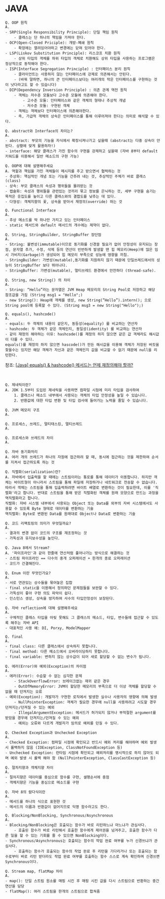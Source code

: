 # JAVA
<!-- > **Q. OOP 원칙**   
> A.   
> - **SRP(Single Responsibility Principle): `단일 책임 원칙`**   
>   - 클래스는 단 하나의 책임을 가져야 한다.
> - **OCP(Open-Closed Priciple): `개방-폐쇄 원칙`**   
>   - 확장에는 열려있어야하고 변경에는 닫혀 있어야 한다.
> - **LSP(Liskov Substitution Principle): `리스코프 치환 원칙`**
>      - 상위 타입의 객체를 하위 타입의 객체로 치환해도 상위 타입을 사용하는 프로그램은 정상적으로 동작해야 한다.   
> - **ISP(Interface Segregation Principle) : `인터페이스 분리 원칙`**   
>      - 클라이언트는 사용하지 않는 인터페이스에 강제로 의존해서는 안된다.
(바꿔 말하면, 하나의 큰 인터페이스보다는 여러개의 작은 인터페이스를 구현하는 것이 낫다라고도 할 수 있습니다)
> - **DIP(Dependency Inversion Principle) : `의존 관계 역전 원칙`**
>      - 객체는 저수준 모듈보다 고수준 모듈에 의존해야 한다.   
>          - 고수준 모듈: 인터페이스와 같은 객체의 형태나 추상적 개념
>          - 저수준 모듈: 구현된 객체
>      - 객체는 객체보다 인터페이스에 의존해야한다.
>      - 즉, 가급적 객체의 상속은 인터페이스를 통해 이루어져야 한다는 의미로 해석할 수 있다. -->

```
Q. OOP 원칙
A.   
- SRP(Single Responsibility Principle): 단일 책임 원칙   
    - 클래스는 단 하나의 책임을 가져야 한다.
- OCP(Open-Closed Priciple): 개방-폐쇄 원칙   
    - 확장에는 열려있어야하고 변경에는 닫혀 있어야 한다.
- LSP(Liskov Substitution Principle): 리스코프 치환 원칙
    - 상위 타입의 객체를 하위 타입의 객체로 치환해도 상위 타입을 사용하는 프로그램은 정상적으로 동작해야 한다.   
- ISP(Interface Segregation Principle) : 인터페이스 분리 원칙   
    - 클라이언트는 사용하지 않는 인터페이스에 강제로 의존해서는 안된다.
    - (바꿔 말하면, 하나의 큰 인터페이스보다는 여러개의 작은 인터페이스를 구현하는 것이 낫다라고도 할 수 있습니다)
- DIP(Dependency Inversion Principle) : 의존 관계 역전 원칙
    - 객체는 저수준 모듈보다 고수준 모듈에 의존해야 한다.   
        - 고수준 모듈: 인터페이스와 같은 객체의 형태나 추상적 개념
        - 저수준 모듈: 구현된 객체
    - 객체는 객체보다 인터페이스에 의존해야한다.
    - 즉, 가급적 객체의 상속은 인터페이스를 통해 이루어져야 한다는 의미로 해석할 수 있다.
```

```
Q. abstract와 Interface의 차이는?
A.
- abstract: 부모의 기능을 자식에서 확장시켜나가고 싶을때 (abstract는 다중 상속이 안된다. 상황에 맞게 활용하자!)
- interface: 해당 클래스가 가진 함수의 구현을 강제하고 싶을때 (자바 8부터 default 키워드를 이용해서 일반 메소드의 구현 가능)
```

```
Q. OOP에 대해 설명해주세요
A. 역할과 책임을 가진 객체들이 메시지를 주고 받으면서 협력하는 것
- 추상화: 핵심적인 개념 또는 기능을 간추려 내는 것, 추상적인 주체가 바로 클래스(class)
- 상속: 부모 클래스의 속성과 행위들을 물려받는 것
- 캡슐화: 속성과 행위들을 관련있는 것끼리 묶고 정보를 은닉하는 것, 세부 구현을 숨기는 목적은 응집도를 높이고 다른 클래스와의 결합도를 낮추는 데 있다.
- 다형성: 객체지향의 꽃, 상속을 받아서 재정의(override) 하는 것
```

```
Q. Functional Interface
A. 
- 추상 메소드를 딱 하나만 가지고 있는 인터페이스
- static 메서드와 default 메서드의 개수에는 제약이 없다.
```

```
Q. String, StringBuilder, StringBuffer 장단점
A. 
- String: 불변성(immutable)이므로 동기화를 신경쓸 필요가 없어 안정성이 유지되는 장점, 문자열 추가, 수정, 삭제 등의 연산이 빈번하게 발생할 땐 힙 메모리(Heep)에 많은 임시 가비지(Garbage)가 생성되어 힙 메모리 부족으로 성능에 영향을 끼침.
- StringBuilder: 가변성(mutable),동기화를 지원하지 않기 때문에 단일쓰레드에서의 성능이 StringBuffer 보다 뛰어나다.
- StringBuffer: 가변성(mutable), 멀티쓰레드 환경에서 안전하다 (thread-safe).
```

```
Q. String, new String() 의 차이
A. 
- String: “Hello”라는 문자열은 JVM Heap 메모리의 String Pool로 저장하고 해당 참조값을 가짐 (String msg1 = "Hello";)
- new String(): Heap에 객체를 생성, new String(”Hello”).intern(); 으로 String pool에 등록할 수 있다. (String msg3 = new String("Hello");)
```

```
Q. equals(), hashcode()
A. 
- equals: 두 객체의 내용이 같은지, 동등성(equality) 를 비교하는 연산자
- hashcode: 두 객체가 같은 객체인지, 동일성(identity) 를 비교하는 연산자
- 같이 재정의 해야하는 이유: hashcode()를 재정의 하지 않으면 같은 값 객체라도 해시값이 다를 수 있다.
equals()를 재정의 하지 않으면 hascode()가 만든 해시값을 이용해 객체가 저장된 버킷을 찾을수는 있지만 해당 객체가 자신과 같은 객체인지 값을 비교할 수 없기 때문에 null을 리턴한다.
```
참조: [[Java] equals() & hashcode() 메서드는 언제 재정의해야 할까?](https://velog.io/@sonypark/Java-equals-hascode-%EB%A9%94%EC%84%9C%EB%93%9C%EB%8A%94-%EC%96%B8%EC%A0%9C-%EC%9E%AC%EC%A0%95%EC%9D%98%ED%95%B4%EC%95%BC-%ED%95%A0%EA%B9%8C)

<br>

```
Q. 제네릭이란?
A. JDK 1.5부터 도입된 제네릭을 사용하면 컴파일 시점에 미리 타입을 검사하여
    1. 클래스나 메소드 내부에서 사용되는 객체의 타입 안정성을 높일 수 있습니다.
    2. 반환값에 대한 타입 변환 및 타입 검사에 들어가는 노력을 줄일 수 있습니다.
```

```
Q. JVM 메모리 구조
A. 
```

```
Q. 프로세스, 쓰레드, 멀티태스킹, 멀티쓰레드
A. 
```

```
Q. 프로세스와 쓰레드의 차이
A. 
```

```
Q. 자바 동기화처리
A. 여러 개의 쓰레드가 하나의 자원에 접근하려 할 때, 동시에 접근하는 것을 제한하여 순서를 지켜서 접근하도록 하는 것
```

```
Q. 직렬화(serialization)란?
A. 자바에서 입출력을 할 때에는 스트림이라는 통로를 통해 데이터가 이동합니다. 하지만 객체는 바이트형이 아니라서 스트림을 통해 파일에 저장하거나 네트워크로 전송할 수 없습니다.
따라서 객체는 스트림을 통해 입출력하려면 바이트 배열로 변환하는 것이 필요한데, 이를 '직렬화'라고 합니다. 반대로 스트림을 통해 받은 직렬화된 객체를 원래 모양으로 만드는 과정을 역직렬화라고 합니다.
직렬화: 자바 시스템 내부에서 사용되는 Object 또는 Data를 외부의 자바 시스템에서도 사용할 수 있또록 Byte 형태로 데이터를 변환하는 기술
역직렬화: Byte로 변환된 Data를 원래대로 Object나 Data로 변환하는 기술
```

```
Q. 코드 리팩토링의 의미가 무엇일까요?
A. 
- 결과의 변경 없이 코드의 구조를 재조정하는 것
- 가독성과 유지보수성을 높인다.
```

```
Q. Java 8에서 Stream?
A. '파이프라인'과 같이 한줄에 연산처럼 풀어나가는 방식으로 해결하는 것
- 스트림 파이프라인 == 다수의 중개 오퍼레이션 + 한개의 종료 오퍼레이션
- 코드가 간결해진다.
```

```
Q. Enum 이란 무엇인가요?
A. 
- 서로 연관있는 상수들을 묶어놓은 집합
- final static을 이용해서 정의하던 문제점들을 보완할 수 있다.
- 가독성이 좋아 구현 의도 파악이 쉽다.
- 인스턴스 생성, 상속을 방지하여 사수의 타입안정성이 보장된다.
```

```
Q. 자바 reflection에 대해 설명해주세요
A. 
- 구체적인 클래스 타입을 아맂 못해도 그 클래스의 메소드, 타입, 변수들에 접근할 수 있도록 해주는 자바 API
- 대표적인 사용 예: DI, Porxy, ModelMapper
```

```
Q. final
A.
- final class: 다른 클래스에서 상속하지 못합니다.
- final method: 다른 메소드에서 오버라이딩하지 못합니다.
- final variable: 변하지 않는 상수값이 되어 새로 할당할 수 없는 변수가 됩니다.
```

```
Q. 에러(Error)와 예외(Exception)의 차이점
A. 
- 에러(Error): 수습할 수 없는 심각한 문제
    - StackOverflowError: 브레이크없는 재귀 같은 경우
    - OutOfMemoryError: JVM이 할당한 메모리의 부족으로 더 이상 객체를 할당할 수 없을 때 던져지는 오류
- 예외(Exception): 개발자가 구현한 로직에서 발생한 실수나 사용자의 영향에 의해 발생
    - NullPointerException: 객체가 필요한 경우에 null을 사용하려고 시도할 경우 던져지는/던져질 수 있는 예외
    - IllegalArgumentException: 메서드가 허가되지 않거나 부적절한 argument를 받았을 경우에 던져지는/던져질 수 있는 예외
    - 예외는 오류와 다르게 개발자가 임의로 예외를 던질 수 있다.
```

```
Q. Checked Exception과 Unchecked Exception
A. 
- Checked Exception: 컴파일 시점에 확인되고 반드시 예외 처리를 해야하며 예외 발생 시 롤백하지 않음 (IOException, ClassNotFoundException 등)
- Unchecked Exception: 런타임 시점에 확인되고 예외처리를 명시적으로 하지 않아도 되며 예외 발생 시 롤백 해야 함 (NullPointerException, ClassCastException 등)
```

```
Q. 절차지향과 객체지향 차이
A. 
- 절차지향은 데이터를 중심으로 함수를 구현, 샐행순서에 중점
- 객체지향은 기능을 중심으로 메소드를 구현
```

```
Q. 자바 8의 람다식이란
A. 
- 메서드를 하나의 식으로 표현한 것
- 메서드의 이름과 반환값이 없어지므로 익명 함수라고도 한다.
```

```
Q. Blocking/NonBlocking, Synchronous/Asynchronous
A. 
- Blocking/NonBlocking은 호출되는 함수가 바로 리턴하느냐 마느냐가 관심사다.
    - 호출된 함수가 바로 리턴해서 호출한 함수에게 제어권을 넘겨주고, 호출한 함수가 다른 일을 할 수 있는 기회를 줄 수 있으면 NonBlocking이다.
- Synchronous/Asynchronous는 호출되는 함수의 작업 완료 여부를 누가 신경쓰냐가 관심사다.
    - 호출하는 함수가 호출되는 함수의 작업 완료 후 리턴을 기다리거나 또는 호출되는 함수로부터 바로 리턴 받더라도 작업 완료 여부를 호출하는 함수 스스로 계속 확인하며 신경쓰면 Synchronous이다.
```

```
Q. Stream map, flatMap 차이
A. 
- map(): 단일 스트림 원소를 매핑 시킨 후 매핑 시킨 값을 다시 스트림으로 반환하는 중간 연산을 담당
- flatMap(): 여러 스트림을 한개의 스트림으로 합쳐줌
```
